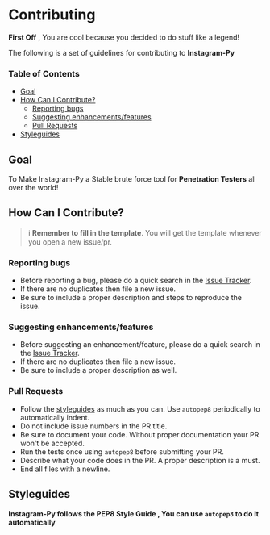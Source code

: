 # Contributing
**First Off** , You are cool because you decided to do stuff like a legend!

The following is a set of guidelines for contributing to **Instagram-Py**

### Table of Contents
* [Goal](#goal)
* [How Can I Contribute?](#how-can-i-contribute)
  * [Reporting bugs](#reporting-bugs)
  * [Suggesting enhancements/features](#suggesting-enhancementsfeatures)
  * [Pull Requests](#pull-requests)
* [Styleguides](#styleguides)

## Goal
To Make Instagram-Py a Stable brute force tool for **Penetration Testers** all over the world!

## How Can I Contribute?
> :information_source: **Remember to fill in the template**. You will get the template whenever you open a new issue/pr.

### Reporting bugs
* Before reporting a bug, please do a quick search in the [Issue Tracker](https://github.com/deathsec/instagram-py/issues).
* If there are no duplicates then file a new issue.
* Be sure to include a proper description and steps to reproduce the issue.

### Suggesting enhancements/features
* Before suggesting an enhancement/feature, please do a quick search in the [Issue Tracker](https://github.com/deathsec/instagram-py/issues).
* If there are no duplicates then file a new issue.
* Be sure to include a proper description as well.

### Pull Requests
* Follow the [styleguides](#styleguides) as much as you can. Use `autopep8` periodically to automatically indent.
* Do not include issue numbers in the PR title.
* Be sure to document your code. Without proper documentation your PR won't be accepted.
* Run the tests once using `autopep8` before submitting your PR.
* Describe what your code does in the PR. A proper description is a must.
* End all files with a newline.

## Styleguides
**Instagram-Py follows the PEP8 Style Guide , You can use ``` autopep8 ``` to do it automatically** 
